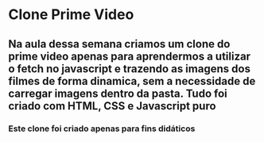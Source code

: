 # Clone Prime Video

## Na aula dessa semana criamos um clone do prime video apenas para aprendermos a utilizar o fetch no javascript e trazendo as imagens dos filmes de forma dinamica, sem a necessidade de carregar imagens dentro da pasta. Tudo foi criado com HTML, CSS e Javascript puro

### Este clone foi criado apenas para fins didáticos
